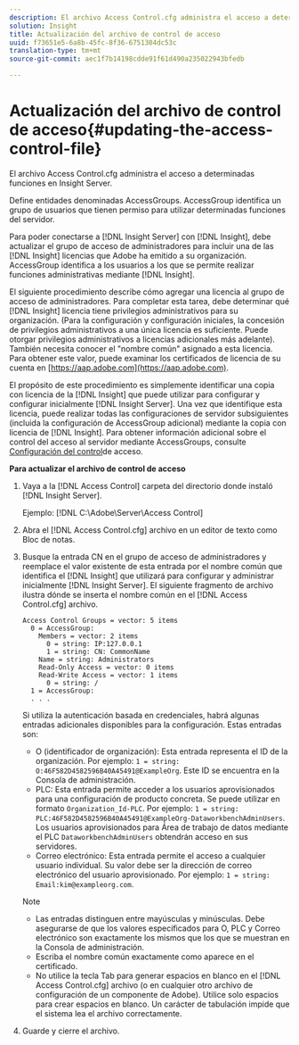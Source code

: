```yaml
---
description: El archivo Access Control.cfg administra el acceso a determinadas funciones en Insight Server.
solution: Insight
title: Actualización del archivo de control de acceso
uuid: f73651e5-6a8b-45fc-8f36-6751304dc53c
translation-type: tm+mt
source-git-commit: aec1f7b14198cdde91f61d490a235022943bfedb

---
```



# Actualización del archivo de control de acceso{#updating-the-access-control-file}

El archivo Access Control.cfg administra el acceso a determinadas funciones en Insight Server.

Define entidades denominadas AccessGroups. AccessGroup identifica un grupo de usuarios que tienen permiso para utilizar determinadas funciones del servidor.

Para poder conectarse a [!DNL Insight Server] con [!DNL Insight], debe actualizar el grupo de acceso de administradores para incluir una de las [!DNL Insight] licencias que Adobe ha emitido a su organización. AccessGroup identifica a los usuarios a los que se permite realizar funciones administrativas mediante [!DNL Insight].

El siguiente procedimiento describe cómo agregar una licencia al grupo de acceso de administradores. Para completar esta tarea, debe determinar qué [!DNL Insight] licencia tiene privilegios administrativos para su organización. (Para la configuración y configuración iniciales, la concesión de privilegios administrativos a una única licencia es suficiente. Puede otorgar privilegios administrativos a licencias adicionales más adelante). También necesita conocer el &quot;nombre común&quot; asignado a esta licencia. Para obtener este valor, puede examinar los certificados de licencia de su cuenta en [https://aap.adobe.com](https://aap.adobe.com).

El propósito de este procedimiento es simplemente identificar una copia con licencia de la [!DNL Insight] que puede utilizar para configurar y configurar inicialmente [!DNL Insight Server]. Una vez que identifique esta licencia, puede realizar todas las configuraciones de servidor subsiguientes (incluida la configuración de AccessGroup adicional) mediante la copia con licencia de [!DNL Insight]. Para obtener información adicional sobre el control del acceso al servidor mediante AccessGroups, consulte [Configuración del control](../../../../home/c-inst-svr/c-admin-inst-svr/c-config-acs-ctrl/c-config-acs-ctrl.md#concept-ac385e870dbe4b57a72bf7266b60f93d)de acceso.

**Para actualizar el archivo de control de acceso**

1. Vaya a la [!DNL Access Control] carpeta del directorio donde instaló [!DNL Insight Server].

   Ejemplo: [!DNL C:\Adobe\Server\Access Control]

1. Abra el [!DNL Access Control.cfg] archivo en un editor de texto como Bloc de notas.
1. Busque la entrada CN en el grupo de acceso de administradores y reemplace el valor existente de esta entrada por el nombre común que identifica el [!DNL Insight] que utilizará para configurar y administrar inicialmente [!DNL Insight Server]. El siguiente fragmento de archivo ilustra dónde se inserta el nombre común en el [!DNL Access Control.cfg] archivo.

   ```
   Access Control Groups = vector: 5 items 
     0 = AccessGroup: 
       Members = vector: 2 items 
         0 = string: IP:127.0.0.1 
         1 = string: CN: CommonName 
       Name = string: Administrators 
       Read-Only Access = vector: 0 items 
       Read-Write Access = vector: 1 items 
         0 = string: / 
     1 = AccessGroup: 
     . . . 
   ```

   Si utiliza la autenticación basada en credenciales, habrá algunas entradas adicionales disponibles para la configuración. Estas entradas son:

   * O (identificador de organización): Esta entrada representa el ID de la organización. Por ejemplo: `1 = string: O:46F582D4582596B40A45491@ExampleOrg`. Este ID se encuentra en la Consola de administración.
   * PLC: Esta entrada permite acceder a los usuarios aprovisionados para una configuración de producto concreta. Se puede utilizar en formato `Organization_Id-PLC`. Por ejemplo: `1 = string: PLC:46F582D4582596B40A45491@ExampleOrg-DataworkbenchAdminUsers`. Los usuarios aprovisionados para Área de trabajo de datos mediante el PLC `DataworkbenchAdminUsers` obtendrán acceso en sus servidores.
   * Correo electrónico: Esta entrada permite el acceso a cualquier usuario individual. Su valor debe ser la dirección de correo electrónico del usuario aprovisionado. Por ejemplo: `1 = string: Email:kim@exampleorg.com`.
   >[!NOTE]
   >
   >
   >    
   >    
   >    * Las entradas distinguen entre mayúsculas y minúsculas. Debe asegurarse de que los valores especificados para O, PLC y Correo electrónico son exactamente los mismos que los que se muestran en la Consola de administración.
   >    * Escriba el nombre común exactamente como aparece en el certificado.
   >    * No utilice la tecla Tab para generar espacios en blanco en el [!DNL Access Control.cfg] archivo (o en cualquier otro archivo de configuración de un componente de Adobe). Utilice solo espacios para crear espacios en blanco. Un carácter de tabulación impide que el sistema lea el archivo correctamente.


1. Guarde y cierre el archivo.

